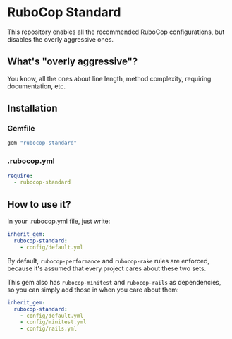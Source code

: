 # RuboCop Standard

This repository enables all the recommended RuboCop configurations, but disables the overly aggressive ones.

## What's "overly aggressive"?

You know, all the ones about line length, method complexity, requiring documentation, etc.

## Installation

### Gemfile

``` ruby
gem "rubocop-standard"
```

### .rubocop.yml

``` yaml
require:
  - rubocop-standard
```

## How to use it?

In your .rubocop.yml file, just write:

```yaml
inherit_gem:
  rubocop-standard:
    - config/default.yml
```

By default, `rubocop-performance` and `rubocop-rake` rules are enforced, because it's assumed that every project cares about these two sets.

This gem also has `rubocop-minitest` and `rubocop-rails` as dependencies, so you can simply add those in when you care about them:

```yaml
inherit_gem:
  rubocop-standard:
    - config/default.yml
    - config/minitest.yml
    - config/rails.yml
```
